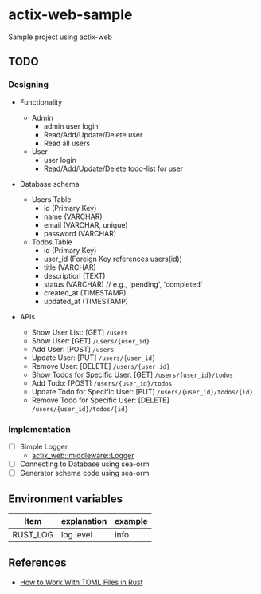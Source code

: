 # actix-web-sample

Sample project using actix-web

## TODO

### Designing

- Functionality

  - Admin
    - admin user login
    - Read/Add/Update/Delete user
    - Read all users
  - User
    - user login
    - Read/Add/Update/Delete todo-list for user

- Database schema

  - Users Table
    - id (Primary Key)
    - name (VARCHAR)
    - email (VARCHAR, unique)
    - password (VARCHAR)
  - Todos Table
    - id (Primary Key)
    - user_id (Foreign Key references users(id))
    - title (VARCHAR)
    - description (TEXT)
    - status (VARCHAR) // e.g., 'pending', 'completed'
    - created_at (TIMESTAMP)
    - updated_at (TIMESTAMP)

- APIs

  - Show User List: [GET] `/users`
  - Show User: [GET] `/users/{user_id}`
  - Add User: [POST] `/users`
  - Update User: [PUT] `/users/{user_id}`
  - Remove User: [DELETE] `/users/{user_id}`
  - Show Todos for Specific User: [GET] `/users/{user_id}/todos`
  - Add Todo: [POST] `/users/{user_id}/todos`
  - Update Todo for Specific User: [PUT] `/users/{user_id}/todos/{id}`
  - Remove Todo for Specific User: [DELETE] `/users/{user_id}/todos/{id}`

### Implementation

- [ ] Simple Logger
  - [actix_web::middleware::Logger](https://docs.rs/actix-web/latest/actix_web/middleware/struct.Logger.html)
- [ ] Connecting to Database using sea-orm
- [ ] Generator schema code using sea-orm

## Environment variables

| Item     | explanation | example |
| -------- | ----------- | ------- |
| RUST_LOG | log level   | info    |

## References

- [How to Work With TOML Files in Rust](https://www.makeuseof.com/working-with-toml-files-in-rust/)
